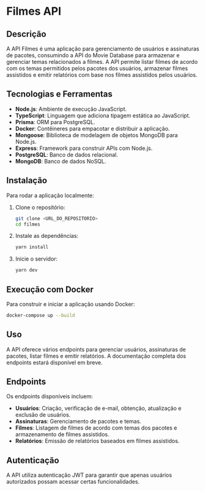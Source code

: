 # Filmes API

## Descrição

A API Filmes é uma aplicação para gerenciamento de usuários e assinaturas de pacotes, consumindo a API do Movie Database para armazenar e gerenciar temas relacionados a filmes. A API permite listar filmes de acordo com os temas permitidos pelos pacotes dos usuários, armazenar filmes assistidos e emitir relatórios com base nos filmes assistidos pelos usuários.

## Tecnologias e Ferramentas

- **Node.js**: Ambiente de execução JavaScript.
- **TypeScript**: Linguagem que adiciona tipagem estática ao JavaScript.
- **Prisma**: ORM para PostgreSQL.
- **Docker**: Contêineres para empacotar e distribuir a aplicação.
- **Mongoose**: Biblioteca de modelagem de objetos MongoDB para Node.js.
- **Express**: Framework para construir APIs com Node.js.
- **PostgreSQL**: Banco de dados relacional.
- **MongoDB**: Banco de dados NoSQL.

## Instalação

Para rodar a aplicação localmente:

1. Clone o repositório:
   ```bash
   git clone <URL_DO_REPOSITORIO>
   cd filmes
2. Instale as dependências:
   ```bash
   yarn install
   ```
3. Inicie o servidor:
   ```bash
   yarn dev
   ```

## Execução com Docker

Para construir e iniciar a aplicação usando Docker:

```bash
docker-compose up --build
```

## Uso

A API oferece vários endpoints para gerenciar usuários, assinaturas de pacotes, listar filmes e emitir relatórios. A documentação completa dos endpoints estará disponível em breve.

## Endpoints

Os endpoints disponíveis incluem:

- **Usuários**: Criação, verificação de e-mail, obtenção, atualização e exclusão de usuários.
- **Assinaturas**: Gerenciamento de pacotes e temas.
- **Filmes**: Listagem de filmes de acordo com temas dos pacotes e armazenamento de filmes assistidos.
- **Relatórios**: Emissão de relatórios baseados em filmes assistidos.

## Autenticação

A API utiliza autenticação JWT para garantir que apenas usuários autorizados possam acessar certas funcionalidades.
